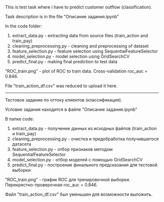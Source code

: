 This is test task where i have to predict customer outflow (classification).

Task description is in the file "Описание задания.ipynb"

In the code folder:

1) extract_data.py - extracting data from source files (train_action and train_pay)
2) cleaning_preprocessing.py - cleaning and preprocessing of dataset
3) feature_selection.py - feature selection using SequentialFeatureSelector
4) model_selection.py - model selection using GridSearchCV
5) predict_final.py - making final prediction to test data

"ROC_train.png" - plot of ROC to train data.
Cross-validation roc_auc = 0.846.

File "train_action_df.csv" was reduced to upload it here.


-------------------------------------------------------------------------------------------


Тестовое задание по оттоку клиентов (классификация).

Условие задания находится в файле "Описание задания.ipynb"

В папке code:

1) extract_data.py - получение данных из исходных файлов (train_action и train_pay)
2) cleaning_preprocessing.py - очистка и предобработка получившегося датасета
3) feature_selection.py - отбор признаков методом SequentialFeatureSelector
4) model_selection.py - отбор моделей с помощью GridSearchCV
5) predict_final.py - построение финального предсказания для тестовой выборки

"ROC_train.png" - график ROC для тренировочной выборки.
Перекрестно-проверочная roc_auc = 0.846.

Файл "train_action_df.csv" был уменьшен для возможности выложить.
